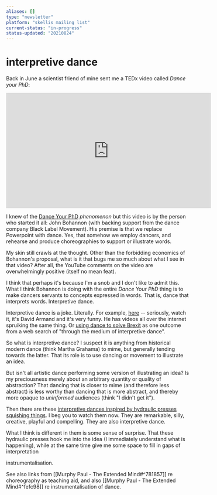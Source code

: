 ```yaml
---
aliases: []
type: "newsletter"
platform: "skellis mailing list"
current-status: "in-progress"
status-updated: "20210824"
---
```


# interpretive dance

Back in June a scientist friend of mine sent me a TEDx video called _Dance your PhD_:

<iframe width="560" height="315" src="https://www.youtube.com/embed/UlDWRZ7IYqw" title="YouTube video player" frameborder="0" allow="accelerometer; autoplay; clipboard-write; encrypted-media; gyroscope; picture-in-picture" allowfullscreen></iframe>

I knew of the [Dance Your PhD](https://en.wikipedia.org/wiki/Dance_Your_Ph.D.) _phenomenon_ but this video is by the person who started it all: John Bohannon (with backing support from the dance company Black Label Movement). His premise is that we replace Powerpoint with dance. Yes, that somehow we employ dancers, and rehearse and produce choreographies to support or illustrate words. 

My skin still crawls at the thought. Other than the forbidding economics of Bohannon's proposal, what is it that bugs me so much about what I see in that video? After all, the YouTube comments on the video are overwhelmingly positive (itself no mean feat).

I think that perhaps it's because I'm a snob and I don't like to admit this. What I think Bohannon is doing with the entire _Dance Your PhD_ thing is to make dancers servants to concepts expressed in words. That is, dance that interprets words. Interpretive dance. 

Interpretive dance is a joke. Literally. For example, [here](https://www.goodthingsguy.com/fun/david-armand-dont-stop-me-now/) -- seriously, watch it, it's David Armand and it's very funny. He has videos all over the internet spruiking the same thing. Or [using dance to solve Brexit](http://www.newsbiscuit.com/2019/04/24/brexit-impasse-to-be-solved-through-the-medium-of-interpretive-dance/) as one outcome from a web search of "through the medium of interpretive dance".

So what is interpretive dance? I suspect it is anything from historical modern dance (think Martha Grahama) to mime, but generally tending towards the latter. That its role is to use dancing or movement to illustrate an idea. 

But isn't all artistic dance performing some version of illustrating an idea? Is my preciousness merely about an arbitrary quantity or quality of abstraction? That dancing that is closer to mime (and therefore less abstract) is less worthy than dancing that is more abstract, and thereby more opaque to _uninformed_ audiences (think "I didn't get it").

Then there are these [interpretive dances inspired by hydraulic presses squishing things](https://boingboing.net/2021/08/19/watch-wonderfully-funny-and-freaky-interpretive-dances-inspired-by-hydraulic-presses-squishing-things.html). I beg you to watch them now. They are remarkable, silly, creative, playful and compelling. They are also interpretive dance. 

What I think is different in them is some sense of surprise. That these hydraulic presses hook me into the idea (I immediately understand what is happening), while at the same time give me some space to fill in gaps of interpretation

instrumentalisation. 



See also links from [[Murphy Paul - The Extended Mind#^781857]] re choreography as teaching aid, and also [[Murphy Paul - The Extended Mind#^fefc98]] re instrumentalisation of dance.



[interpretive dances inspired by hydraulic presses squishing things]: https://boingboing.net/2021/08/19/watch-wonderfully-funny-and-freaky-interpretive-dances-inspired-by-hydraulic-presses-squishing-things.html
[https://youtu.be/UlDWRZ7IYqw]: https://youtu.be/UlDWRZ7IYqw

